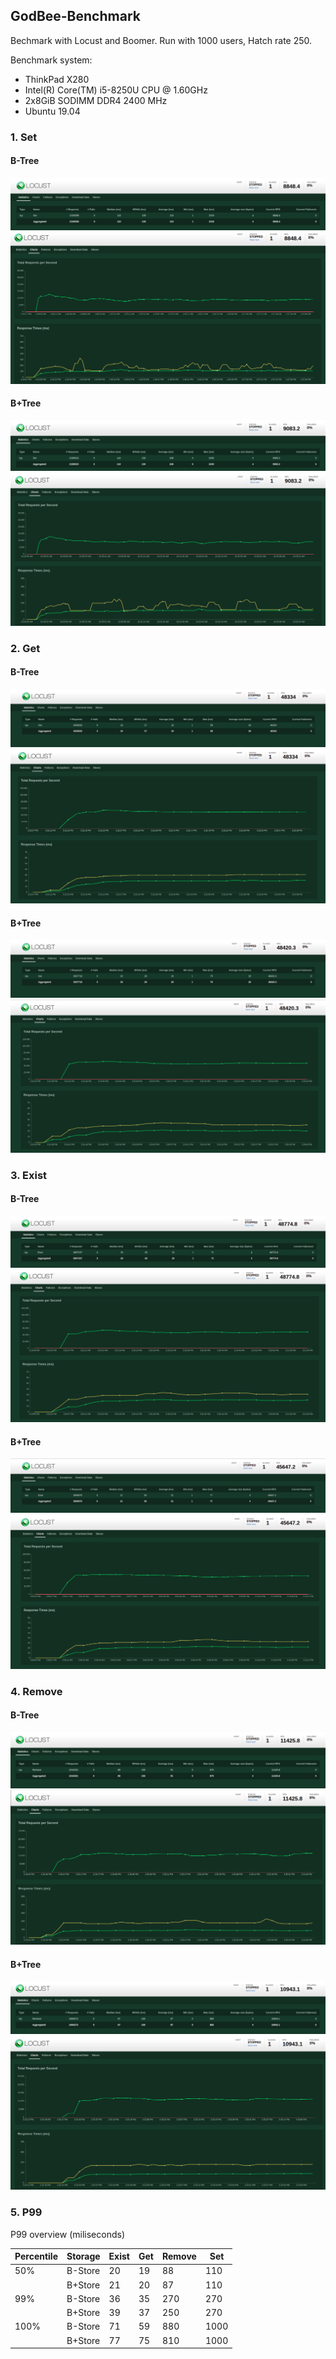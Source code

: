 ## **GodBee-Benchmark**  

Bechmark with Locust and Boomer.
Run with 1000 users, Hatch rate 250.

Benchmark system:

- ThinkPad X280
- Intel(R) Core(TM) i5-8250U CPU @ 1.60GHz
- 2x8GiB SODIMM DDR4 2400 MHz
- Ubuntu 19.04

### **1. Set**  

#### **B-Tree**  

<div align="center">
    <img src="../images/set-btree.png">
</div>  

<div align="center">
    <img src="../images/b-set-1.png">
</div>  

#### **B+Tree**  

<div align="center">
    <img src="../images/set-b+tree.png">
</div>  

<div align="center">
    <img src="../images/b+set-1.png">
</div>  

### **2. Get**  

#### **B-Tree**  

<div align="center">
    <img src="../images/get-btree.png">
</div>  

<div align="center">
    <img src="../images/b-get-1.png">
</div>  

#### **B+Tree**  

<div align="center">
    <img src="../images/get-b+tree.png">
</div>  

<div align="center">
    <img src="../images/b+get-1.png">
</div>  

### **3. Exist**  

#### **B-Tree**  

<div align="center">
    <img src="../images/exist-btree.png">
</div>  

<div align="center">
    <img src="../images/b-exist-1.png">
</div>  

#### **B+Tree**  

<div align="center">
    <img src="../images/exist-b+tree.png">
</div>  

<div align="center">
    <img src="../images/b+exist-1.png">
</div>  

### **4. Remove**  

#### **B-Tree**  

<div align="center">
    <img src="../images/remove-btree.png">
</div>  

<div align="center">
    <img src="../images/b-rm-1.png">
</div>  

#### **B+Tree**  

<div align="center">
    <img src="../images/remove-b+tree.png">
</div>  

<div align="center">
    <img src="../images/b+remove-1.png">
</div>  

### **5. P99**  

P99 overview (miliseconds)

| Percentile | Storage | Exist | Get | Remove | Set  |
|------------|---------|-------|-----|--------|------|
| 50%        | B-Store | 20    | 19  | 88     | 110  |
|            | B+Store | 21    | 20  | 87     | 110  |
| 99%        | B-Store | 36    | 35  | 270    | 270  |
|            | B+Store | 39    | 37  | 250    | 270  |
| 100%       | B-Store | 71    | 59  | 880    | 1000 |
|            | B+Store | 77    | 75  | 810    | 1000 |
